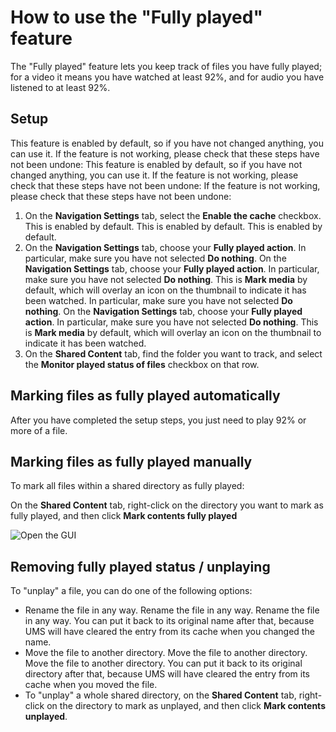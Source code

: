 # How to use the "Fully played" feature

The "Fully played" feature lets you keep track of files you have fully played; for a video it means you have watched at least 92%, and for audio you have listened to at least 92%.

## Setup

This feature is enabled by default, so if you have not changed anything, you can use it. If the feature is not working, please check that these steps have not been undone: This feature is enabled by default, so if you have not changed anything, you can use it. If the feature is not working, please check that these steps have not been undone: If the feature is not working, please check that these steps have not been undone:

1. On the **Navigation Settings** tab, select the **Enable the cache** checkbox. This is enabled by default. This is enabled by default. This is enabled by default.
2. On the **Navigation Settings** tab, choose your **Fully played action**. In particular, make sure you have not selected **Do nothing**. On the **Navigation Settings** tab, choose your **Fully played action**. In particular, make sure you have not selected **Do nothing**. This is **Mark media** by default, which will overlay an icon on the thumbnail to indicate it has been watched. In particular, make sure you have not selected **Do nothing**. On the **Navigation Settings** tab, choose your **Fully played action**. In particular, make sure you have not selected **Do nothing**. This is **Mark media** by default, which will overlay an icon on the thumbnail to indicate it has been watched.
3. On the **Shared Content** tab, find the folder you want to track, and select the **Monitor played status of files** checkbox on that row.

## Marking files as fully played automatically

After you have completed the setup steps, you just need to play 92% or more of a file.

## Marking files as fully played manually

To mark all files within a shared directory as fully played:

On the **Shared Content** tab, right-click on the directory you want to mark as fully played, and then click **Mark contents fully played**

![Open the GUI](@site/docs/guides/img/how-to-use-the-fully-played-feature.png)

## Removing fully played status / unplaying

To "unplay" a file, you can do one of the following options:

- Rename the file in any way. Rename the file in any way. Rename the file in any way. You can put it back to its original name after that, because UMS will have cleared the entry from its cache when you changed the name.
- Move the file to another directory. Move the file to another directory. Move the file to another directory. You can put it back to its original directory after that, because UMS will have cleared the entry from its cache when you moved the file.
- To "unplay" a whole shared directory, on the **Shared Content** tab, right-click on the directory to mark as unplayed, and then click **Mark contents unplayed**.
